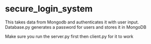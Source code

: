 # secure_login_system
This takes data from Mongodb and authenticates it with user input.
Database.py generates a password for users and stores it in MongoDB 

Make sure you run the server.py first then client.py for it to work 

